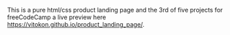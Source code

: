 This is a pure html/css product landing page and the 3rd of five projects for freeCodeCamp
a live preview here https://vitokon.github.io/product_landing_page/.
